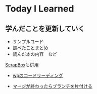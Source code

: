 # Today I Learned

## 学んだことを更新していく

- サンプルコード
- 調べたことまとめ
- 読んだ本の内容　など

[ScrapBox](https://scrapbox.io/moch/)も併用

- [wpのコードリーディング](https://scrapbox.io/moch/WordPress%E3%81%AE%E3%82%B3%E3%83%BC%E3%83%89%E3%83%AA%E3%83%BC%E3%83%87%E3%82%A3%E3%83%B3%E3%82%B0%E3%83%A1%E3%83%A2)

- [マージが終わったらブランチを片付ける](https://qiita.com/mather314/items/a1536c52a2eb0426b2b5)
